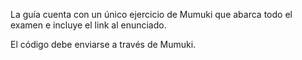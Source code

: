 La guía cuenta con un único ejercicio de Mumuki que abarca todo el examen e incluye el link al enunciado.

El código debe enviarse a través de Mumuki.